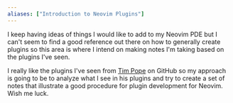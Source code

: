 ```yaml
---
aliases: ["Introduction to Neovim Plugins"]
---
```


I keep having ideas of things I would like to add to my Neovim PDE but I can't seem to find a good reference out there on how to generally create plugins so this area is where I intend on making notes I'm taking based on the plugins I've seen.

I really like the plugins I've seen from [Tim Pope](https://github.com/tpope) on GitHub so my approach is going to be to analyze what I see in his plugins and try to create a set of notes that illustrate a good procedure for plugin development for Neovim. Wish me luck.


